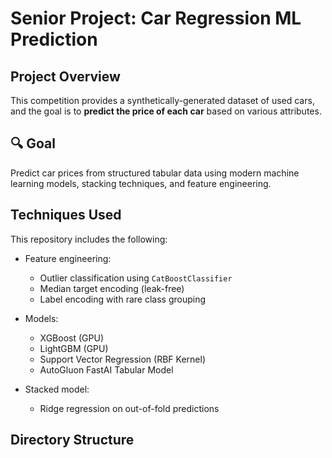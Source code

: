 # Senior Project: Car Regression ML Prediction

## Project Overview

This competition provides a synthetically-generated dataset of used cars, and the goal is to **predict the price of each car** based on various attributes.

## 🔍 Goal

Predict car prices from structured tabular data using modern machine learning models, stacking techniques, and feature engineering.

## Techniques Used

This repository includes the following:

- Feature engineering:
  - Outlier classification using `CatBoostClassifier`
  - Median target encoding (leak-free)
  - Label encoding with rare class grouping
    
- Models:
  - XGBoost (GPU)
  - LightGBM (GPU)
  - Support Vector Regression (RBF Kernel)
  - AutoGluon FastAI Tabular Model
    
- Stacked model:
  - Ridge regression on out-of-fold predictions


## Directory Structure 
